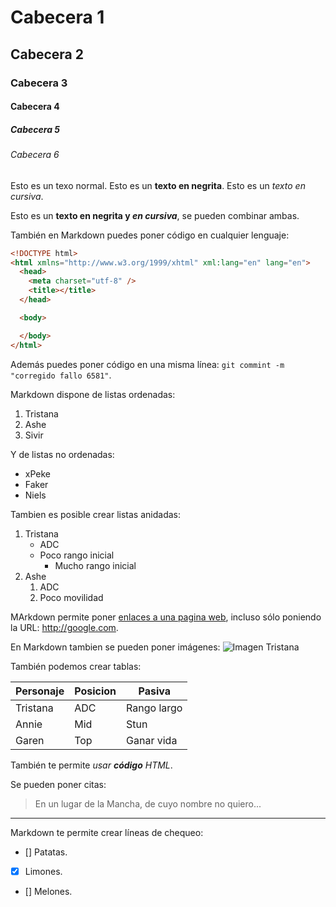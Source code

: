 # Cabecera 1
## Cabecera 2
### Cabecera 3
#### Cabecera 4
##### Cabecera 5
###### Cabecera 6

Esto es un texo normal. Esto es un **texto en negrita**. Esto es un *texto en cursiva*.

Esto es un **texto en negrita y _en cursiva_**, se pueden combinar ambas.

También en Markdown puedes poner código en cualquier lenguaje:

```html
<!DOCTYPE html>
<html xmlns="http://www.w3.org/1999/xhtml" xml:lang="en" lang="en">
  <head>
    <meta charset="utf-8" />
    <title></title>
  </head>

  <body>

  </body>
</html>
```
Además puedes poner código en una misma línea: `git commint -m "corregido fallo 6581"`.

Markdown dispone de listas ordenadas:

1. Tristana
2. Ashe
3. Sivir

Y de listas no ordenadas:

* xPeke
* Faker
* Niels

Tambien es posible crear listas anidadas:

1. Tristana
    * ADC
    * Poco rango inicial
        * Mucho rango inicial
2. Ashe
    1. ADC
    2. Poco movilidad


MArkdown permite poner [enlaces a una pagina web](https://github.com/fore94), incluso sólo poniendo la URL: http://google.com.

En Markdown tambien se pueden poner imágenes:
![Imagen Tristana](http://ddragon.leagueoflegends.com/cdn/img/champion/splash/Tristana_10.jpg 'Imagen de Tristana')

También podemos crear tablas:

| Personaje | Posicion | Pasiva      |
|-----------|----------|-------------|
| Tristana  | ADC      | Rango largo |
| Annie     | Mid      | Stun        |
| Garen     | Top      | Ganar vida  |

También te permite <i>usar <b>código</b> HTML</i>.

Se pueden poner citas:

> En un lugar de la Mancha, de cuyo nombre no quiero...

---

Markdown te permite crear líneas de chequeo:

- [] Patatas.
- [X] Limones.
- [] Melones.
